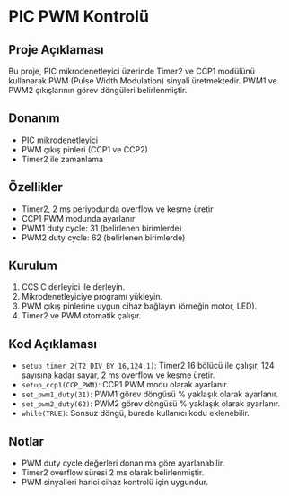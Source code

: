 # PIC PWM Kontrolü

## Proje Açıklaması
Bu proje, PIC mikrodenetleyici üzerinde Timer2 ve CCP1 modülünü kullanarak PWM (Pulse Width Modulation) sinyali üretmektedir. PWM1 ve PWM2 çıkışlarının görev döngüleri belirlenmiştir.

## Donanım
- PIC mikrodenetleyici
- PWM çıkış pinleri (CCP1 ve CCP2)
- Timer2 ile zamanlama

## Özellikler
- Timer2, 2 ms periyodunda overflow ve kesme üretir
- CCP1 PWM modunda ayarlanır
- PWM1 duty cycle: 31 (belirlenen birimlerde)
- PWM2 duty cycle: 62 (belirlenen birimlerde)

## Kurulum
1. CCS C derleyici ile derleyin.
2. Mikrodenetleyiciye programı yükleyin.
3. PWM çıkış pinlerine uygun cihaz bağlayın (örneğin motor, LED).
4. Timer2 ve PWM otomatik çalışır.

## Kod Açıklaması
- `setup_timer_2(T2_DIV_BY_16,124,1)`: Timer2 16 bölücü ile çalışır, 124 sayısına kadar sayar, 2 ms overflow ve kesme üretir.
- `setup_ccp1(CCP_PWM)`: CCP1 PWM modu olarak ayarlanır.
- `set_pwm1_duty(31)`: PWM1 görev döngüsü % yaklaşık olarak ayarlanır.
- `set_pwm2_duty(62)`: PWM2 görev döngüsü % yaklaşık olarak ayarlanır.
- `while(TRUE)`: Sonsuz döngü, burada kullanıcı kodu eklenebilir.

## Notlar
- PWM duty cycle değerleri donanıma göre ayarlanabilir.
- Timer2 overflow süresi 2 ms olarak belirlenmiştir.
- PWM sinyalleri harici cihaz kontrolü için uygundur.

